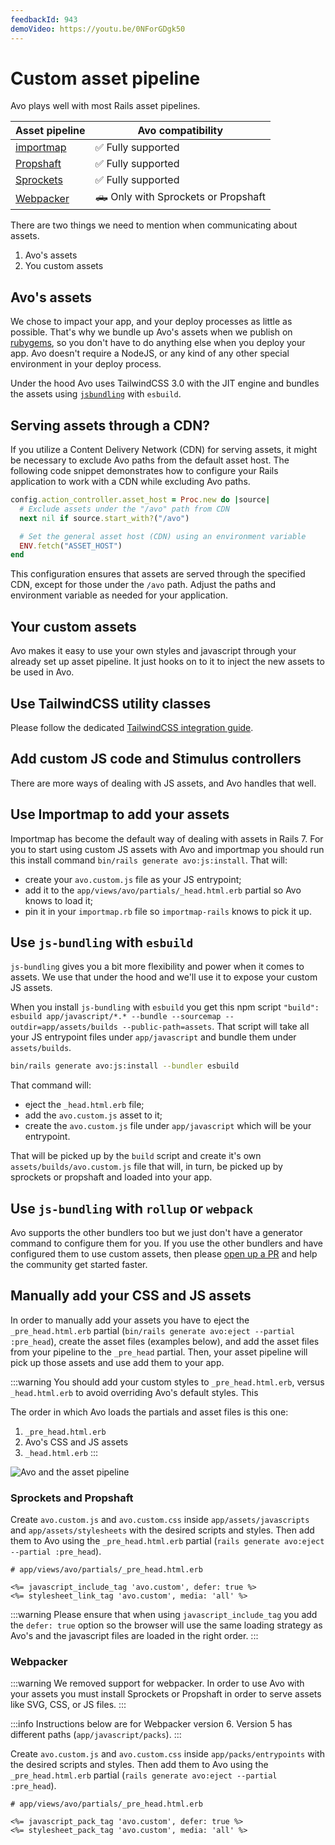 ```yaml
---
feedbackId: 943
demoVideo: https://youtu.be/0NForGDgk50
---
```


# Custom asset pipeline

Avo plays well with most Rails asset pipelines.

| Asset pipeline | Avo compatibility |
|---------------|------------|
| [importmap](https://github.com/rails/importmap-rails) | ✅ Fully supported |
| [Propshaft](https://github.com/rails/propshaft)       | ✅ Fully supported |
| [Sprockets](https://github.com/rails/sprockets)       | ✅ Fully supported |
| [Webpacker](https://github.com/rails/webpacker)       | 🛻 Only with Sprockets or Propshaft |

There are two things we need to mention when communicating about assets.

1. Avo's assets
2. You custom assets

## Avo's assets

We chose to impact your app, and your deploy processes as little as possible. That's why we bundle up Avo's assets when we publish on [rubygems](https://rubygems.org/gems/avo), so you don't have to do anything else when you deploy your app. Avo doesn't require a NodeJS, or any kind of any other special environment in your deploy process.

Under the hood Avo uses TailwindCSS 3.0 with the JIT engine and bundles the assets using [`jsbundling`](https://github.com/rails/jsbundling-rails) with `esbuild`.

## Serving assets through a CDN?
If you utilize a Content Delivery Network (CDN) for serving assets, it might be necessary to exclude Avo paths from the default asset host. The following code snippet demonstrates how to configure your Rails application to work with a CDN while excluding Avo paths.

```ruby
config.action_controller.asset_host = Proc.new do |source|
  # Exclude assets under the "/avo" path from CDN
  next nil if source.start_with?("/avo")

  # Set the general asset host (CDN) using an environment variable
  ENV.fetch("ASSET_HOST")
end
```

This configuration ensures that assets are served through the specified CDN, except for those under the `/avo` path. Adjust the paths and environment variable as needed for your application.

## Your custom assets

Avo makes it easy to use your own styles and javascript through your already set up asset pipeline. It just hooks on to it to inject the new assets to be used in Avo.

## Use TailwindCSS utility classes

Please follow the dedicated [TailwindCSS integration guide](./tailwindcss-integration.html).

## Add custom JS code and Stimulus controllers

There are more ways of dealing with JS assets, and Avo handles that well.

## Use Importmap to add your assets

Importmap has become the default way of dealing with assets in Rails 7. For you to start using custom JS assets with Avo and importmap you should run this install command `bin/rails generate avo:js:install`. That will:

- create your `avo.custom.js` file as your JS entrypoint;
- add it to the `app/views/avo/partials/_head.html.erb` partial so Avo knows to load it;
- pin it in your `importmap.rb` file so `importmap-rails` knows to pick it up.

## Use `js-bundling` with `esbuild`

`js-bundling` gives you a bit more flexibility and power when it comes to assets. We use that under the hood and we'll use it to expose your custom JS assets.

When you install `js-bundling` with `esbuild` you get this npm script `"build": esbuild app/javascript/*.* --bundle --sourcemap --outdir=app/assets/builds --public-path=assets`. That script will take all your JS entrypoint files under `app/javascript` and bundle them under `assets/builds`.

```bash
bin/rails generate avo:js:install --bundler esbuild
```

That command will:

- eject the `_head.html.erb` file;
- add the `avo.custom.js` asset to it;
- create the `avo.custom.js` file under `app/javascript` which will be your entrypoint.

That will be picked up by the `build` script and create it's own `assets/builds/avo.custom.js` file that will, in turn, be picked up by sprockets or propshaft and loaded into your app.

## Use `js-bundling` with `rollup` or `webpack`

Avo supports the other bundlers too but we just don't have a generator command to configure them for you. If you use the other bundlers and have configured them to use custom assets, then please [open up a PR](https://github.com/avo-hq/avo) and help the community get started faster.

## Manually add your CSS and JS assets

In order to manually add your assets you have to eject the `_pre_head.html.erb` partial (`bin/rails generate avo:eject --partial :pre_head`), create the asset files (examples below), and add the asset files from your pipeline to the `_pre_head` partial. Then, your asset pipeline will pick up those assets and use add them to your app.

:::warning
You should add your custom styles to `_pre_head.html.erb`, versus `_head.html.erb` to avoid overriding Avo's default styles. This

The order in which Avo loads the partials and asset files is this one:

1. `_pre_head.html.erb`
2. Avo's CSS and JS assets
3. `_head.html.erb`
:::

![Avo and the asset pipeline](/assets/img/asset-pipeline.jpg)

### Sprockets and Propshaft

Create `avo.custom.js` and `avo.custom.css` inside `app/assets/javascripts` and `app/assets/stylesheets` with the desired scripts and styles.
Then add them to Avo using the `_pre_head.html.erb` partial (`rails generate avo:eject --partial :pre_head`).

```erb
# app/views/avo/partials/_pre_head.html.erb

<%= javascript_include_tag 'avo.custom', defer: true %>
<%= stylesheet_link_tag 'avo.custom', media: 'all' %>
```

:::warning
Please ensure that when using `javascript_include_tag` you add the `defer: true` option so the browser will use the same loading strategy as Avo's and the javascript files are loaded in the right order.
:::

### Webpacker

:::warning
We removed support for webpacker. In order to use Avo with your assets you must install Sprockets or Propshaft in order to serve assets like SVG, CSS, or JS files.
:::

:::info
Instructions below are for Webpacker version 6. Version 5 has different paths (`app/javascript/packs`).
:::

Create `avo.custom.js` and `avo.custom.css` inside `app/packs/entrypoints` with the desired scripts and styles.
Then add them to Avo using the `_pre_head.html.erb` partial (`rails generate avo:eject --partial :pre_head`).

```erb
# app/views/avo/partials/_pre_head.html.erb

<%= javascript_pack_tag 'avo.custom', defer: true %>
<%= stylesheet_pack_tag 'avo.custom', media: 'all' %>
```
